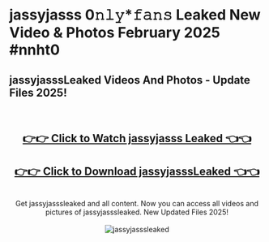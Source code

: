 # jassyjasss 0𝚗𝚕𝚢*𝚏𝚊𝚗𝚜 Leaked New Video & Photos February 2025 #nnht0

<h2>jassyjasssLeaked Videos And Photos - Update Files 2025!</h2>
<br>
<div align="center">
<h2><a href="https://mediaupload.pro?title=jassyjasss&ref=11F" rel="nofollow">👉👉 Click to Watch jassyjasss Leaked 👈👈</a></h2>
<h2><a href="https://mediaupload.pro?title=jassyjasss&ref=11F" rel="nofollow">👉👉 Click to Download jassyjasssLeaked 👈👈</a></h2>
<br>
Get jassyjasssleaked and all content. Now you can access all videos and pictures of jassyjasssleaked. New Updated Files 2025!
<br>
<br>
<a href="https://mediaupload.pro?title=jassyjasss&ref=11F" rel="nofollow" data-target="animated-image.originalLink"><img src="https://i.ibb.co/Gkj2r4b/banner.png" alt="jassyjasssleaked" style="max-width: 100%; display: inline-block;" data-target="animated-image.originalImage"></a>
</div>
<br>

